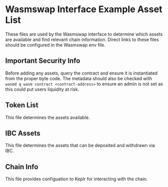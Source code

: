 # Wasmswap Interface Example Asset List

These files are used by the Wasmswap interface to determine which assets are available and find relevant chain information. Direct links to these files should be configured in the Wasmswap env file.

## Important Security Info

Before adding any assets, query the contract and ensure it is instantiated from the proper byte code. The metadata should also be checked with `wasmd q wasm contract <contract-address>` to ensure an admin is not set as this could put users liquidity at risk. 

## Token List

This file determines the assets available.

## IBC Assets

This file determines the assets that can be deposited and withdrawn via IBC.

## Chain Info

This file provides configuation to Keplr for interacting with the chain.
